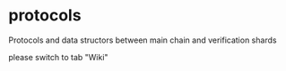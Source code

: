 # protocols
Protocols and data structors between main chain and verification shards

please switch to tab "Wiki"
